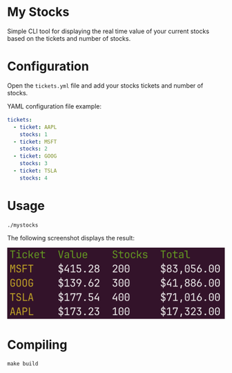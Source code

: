 # My Stocks

Simple CLI tool for displaying the real time value of your current stocks based on the tickets
and number of stocks.

# Configuration

Open the `tickets.yml` file and add your stocks tickets and number of stocks.

YAML configuration file example:

```yaml
tickets:
  - ticket: AAPL
    stocks: 1
  - ticket: MSFT
    stocks: 2
  - ticket: GOOG
    stocks: 3
  - ticket: TSLA
    stocks: 4
```

# Usage

```
./mystocks
```

The following screenshot displays the result:

![Stocks value](table.png)

# Compiling

```
make build
```
